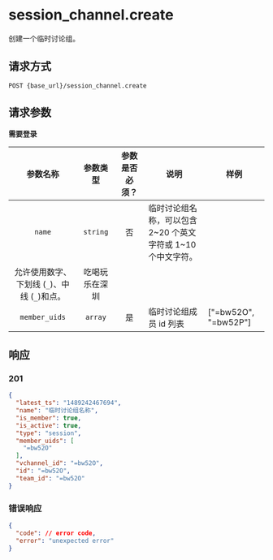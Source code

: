 # session_channel.create

创建一个临时讨论组。

## 请求方式

```
POST {base_url}/session_channel.create
```

## 请求参数

**需要登录**

| 参数名称 | 参数类型 | 参数是否必须？ | 说明 | 样例 |
|:--------:|:--------:|:--------------:|------|------|
| `name` | `string` | 否 | 临时讨论组名称，可以包含 2~20 个英文字符或 1~10 个中文字符。
允许使用数字、下划线 (`_`)、中线 (`_`)和点。 | 吃喝玩乐在深圳 |
| `member_uids` | `array` | 是 | 临时讨论组成员 id 列表 | ["=bw52O", "=bw52P"] |

## 响应

### 201

```json
{
  "latest_ts": "1489242467694",
  "name": "临时讨论组名称",
  "is_member": true,
  "is_active": true,
  "type": "session",
  "member_uids": [
    "=bw52O"
  ],
  "vchannel_id": "=bw52O",
  "id": "=bw52O",
  "team_id": "=bw52O"
}
```
### 错误响应

```json
{
  "code": // error code,
  "error": "unexpected error"
}
```

<!-- generated by gen_doc.js -->

